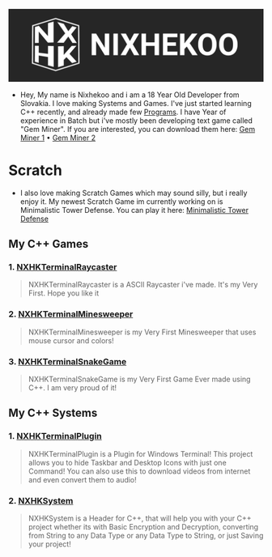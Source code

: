 ![Image](https://raw.githubusercontent.com/Nixhekoo/Nixhekoo/main/Banner/Banner%202.png)
- Hey, My name is Nixhekoo and i am a 18 Year Old Developer from Slovakia. I love making Systems and Games. I've just started learning C++ recently, and already made few [Programs](https://github.com/Nixhekoo#c). I have Year of experience in Batch but i've mostly been developing text game called "Gem Miner". If you are interested, you can download them here: [Gem Miner 1](https://github.com/Fisterkoo) • [Gem Miner 2](https://github.com/fakefizty)

# Scratch
- I also love making Scratch Games which may sound silly, but i really enjoy it. My newest Scratch Game im currently working on is Minimalistic Tower Defense. You can play it here: [Minimalistic Tower Defense](https://scratch.mit.edu/projects/992952148/)
  
## My C++ Games
### 1. [NXHKTerminalRaycaster](https://github.com/Nixhekoo/NXHKTerminalRaycaster_V1_CPP) 
> NXHKTerminalRaycaster is a ASCII Raycaster i've made. It's my Very First. Hope you like it
### 2. [NXHKTerminalMinesweeper](https://github.com/Nixhekoo/NXHKTerminalMinesweeper_V1_CPP)
> NXHKTerminalMinesweeper is my Very First Minesweeper that uses mouse cursor and colors!
### 3. [NXHKTerminalSnakeGame](https://github.com/Nixhekoo/NXHKTerminalSnakeGame_V1_CPP)
> NXHKTerminalSnakeGame is my Very First Game Ever made using C++. I am very proud of it!

## My C++ Systems
### 1. [NXHKTerminalPlugin](https://github.com/Nixhekoo/NXHKTerminalPlugin)
> NXHKTerminalPlugin is a Plugin for Windows Terminal! This project allows you to hide Taskbar and Desktop Icons with just one Command! You can also use this to download videos from internet and even convert them to audio!
### 2. [NXHKSystem](https://github.com/Nixhekoo/NXHKSystem)
> NXHKSystem is a Header for C++, that will help you with your C++ project whether its with Basic Encryption and Decryption, converting from String to any Data Type or any Data Type to String, or just Saving your project!
